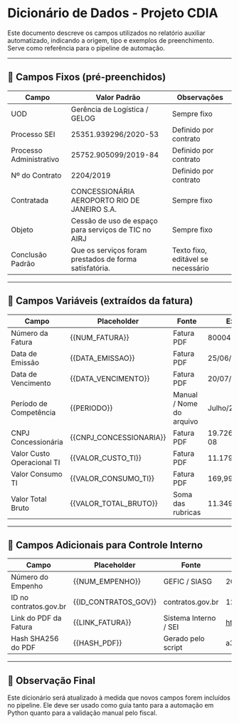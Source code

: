 # Dicionário de Dados - Projeto CDIA

Este documento descreve os campos utilizados no relatório auxiliar automatizado, 
indicando a origem, tipo e exemplos de preenchimento. 
Serve como referência para o pipeline de automação.

---

## 📌 Campos Fixos (pré-preenchidos)

| Campo                  | Valor Padrão                                    | Observações |
|------------------------|------------------------------------------------|-------------|
| UOD                   | Gerência de Logística / GELOG                   | Sempre fixo |
| Processo SEI           | 25351.939296/2020-53                           | Definido por contrato |
| Processo Administrativo| 25752.905099/2019-84                           | Definido por contrato |
| Nº do Contrato         | 2204/2019                                      | Definido por contrato |
| Contratada             | CONCESSIONÁRIA AEROPORTO RIO DE JANEIRO S.A.   | Sempre fixo |
| Objeto                 | Cessão de uso de espaço para serviços de TIC no AIRJ | Sempre fixo |
| Conclusão Padrão       | Que os serviços foram prestados de forma satisfatória. | Texto fixo, editável se necessário |

---

## 📌 Campos Variáveis (extraídos da fatura)

| Campo                  | Placeholder           | Fonte             | Exemplo         |
|------------------------|-----------------------|------------------|-----------------|
| Número da Fatura       | {{NUM_FATURA}}        | Fatura PDF        | 8000475862      |
| Data de Emissão        | {{DATA_EMISSAO}}      | Fatura PDF        | 25/06/2025      |
| Data de Vencimento     | {{DATA_VENCIMENTO}}   | Fatura PDF        | 20/07/2025      |
| Período de Competência | {{PERIODO}}           | Manual / Nome do arquivo | Julho/2025 |
| CNPJ Concessionária    | {{CNPJ_CONCESSIONARIA}} | Fatura PDF      | 19.726.111/0001-08 |
| Valor Custo Operacional TI | {{VALOR_CUSTO_TI}} | Fatura PDF      | 11.179,62       |
| Valor Consumo TI       | {{VALOR_CONSUMO_TI}}  | Fatura PDF        | 169,99          |
| Valor Total Bruto      | {{VALOR_TOTAL_BRUTO}} | Soma das rubricas | 11.349,61       |

---

## 📌 Campos Adicionais para Controle Interno

| Campo                  | Placeholder            | Fonte                  | Exemplo                          |
|------------------------|------------------------|------------------------|----------------------------------|
| Número do Empenho      | {{NUM_EMPENHO}}        | GEFIC / SIASG          | 2025NE000123                     |
| ID no contratos.gov.br | {{ID_CONTRATOS_GOV}}   | contratos.gov.br       | 123456                           |
| Link do PDF da Fatura  | {{LINK_FATURA}}        | Sistema Interno / SEI  | https://sei.anvisa.gov/fatura.pdf|
| Hash SHA256 do PDF     | {{HASH_PDF}}           | Gerado pelo script     | a3f5c8d... (64 caracteres)       |

---

## 📝 Observação Final

Este dicionário será atualizado à medida que novos campos forem incluídos no pipeline. 
Ele deve ser usado como guia tanto para a automação em Python quanto para a validação manual pelo fiscal.
